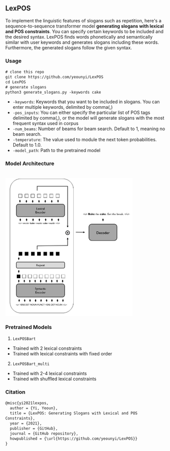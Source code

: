 ## LexPOS
To implement the linguistic features of slogans such as repetition, here's a sequence-to-sequence transformer model <b>generating slogans with lexical and POS constraints</b>. You can specify certain keywords to be included and the desired syntax. LexPOS finds words phonetically and semantically similar with user keywords and generates slogans including these words. Furthermore, the generated slogans follow the given syntax.

### Usage 
```python3
# clone this repo
git clone https://github.com/yeounyi/LexPOS
cd LexPOS
# generate slogans 
python3 generate_slogans.py -keywords cake
```
- `-keywords`: Keywords that you want to be included in slogans. You can enter multiple keywords, delimited by comma(,)
-  `-pos_inputs`: You can either specify the particular list of POS tags delimited by comma(,), or the model will generate slogans with the most frequent syntax used in corpus 
- `-num_beams`: Number of beams for beam search. Default to 1, meaning no beam search.
- `-temperature`: The value used to module the next token probabilities. Default to 1.0.
- `-model_path`: Path to the pretrained model

### Model Architecture
<br>
<img src="https://github.com/yeounyi/yeounyi.github.io/blob/main/assets/img/model_structure.JPG?raw=true" width=400>
<br>

### Pretrained Models 
1. `LexPOSBart`
- Trained with 2 lexical constraints 
- Trained with lexical constraints with fixed order 
2. `LexPOSBart_multi`
- Trained with 2-4 lexical constraints
- Trained with shuffled lexical constraints   

### Citation
```
@misc{yi2021lexpos,
  author = {Yi, Yeoun},
  title = {LexPOS: Generating Slogans with Lexical and POS Constraints},
  year = {2021},
  publisher = {GitHub},
  journal = {GitHub repository},
  howpublished = {\url{https://github.com/yeounyi/LexPOS}}
}
```
